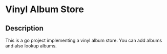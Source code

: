 # Vinyl Album Store

## Description
This is a go project implementing a vinyl album store. You can add albums and also lookup albums.